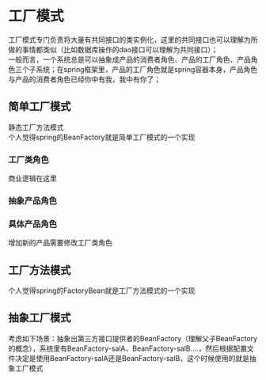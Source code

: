 # 工厂模式
工厂模式专门负责将大量有共同接口的类实例化，这里的共同接口也可以理解为所做的事情都类似（比如数据库操作的dao接口可以理解为共同接口）；  
一般而言，一个系统总是可以抽象成产品的消费者角色、产品的工厂角色、产品角色三个子系统；在spring框架里，产品的工厂角色就是spring容器本身，产品角色与产品的消费者角色已经你中有我，我中有你了；
## 简单工厂模式
静态工厂方法模式  
个人觉得spring的BeanFactory就是简单工厂模式的一个实现
### 工厂类角色
商业逻辑在这里
### 抽象产品角色
### 具体产品角色
增加新的产品需要修改工厂类角色
## 工厂方法模式
个人觉得spring的FactoryBean就是工厂方法模式的一个实现
## 抽象工厂模式
考虑如下场景：抽象出第三方接口提供者的BeanFactory（理解父子BeanFactory的概念），系统里有BeanFactory-salA、BeanFactory-salB....，然后根据配置文件决定是使用BeanFactory-salA还是BeanFactory-salB，这个时候使用的就是抽象工厂模式
